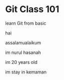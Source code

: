 # Git Class 101
learn Git from basic

hai

assalamualaikum

im nurul hasanah

im 20 years old

im stay in kemaman
